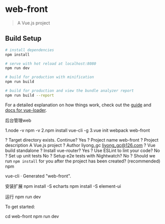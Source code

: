 # web-front

> A Vue.js project

## Build Setup

``` bash
# install dependencies
npm install

# serve with hot reload at localhost:8080
npm run dev

# build for production with minification
npm run build

# build for production and view the bundle analyzer report
npm run build --report
```

For a detailed explanation on how things work, check out the [guide](http://vuejs-templates.github.io/webpack/) and [docs for vue-loader](http://vuejs.github.io/vue-loader).

后台管理web

1.node -v npm -v 
2.npm install vue-cli -g 
3.vue init webpack web-front

? Target directory exists. Continue? Yes
? Project name web-front
? Project description A Vue.js project
? Author liyong_gc <liyong_gc@126.com>
? Vue build standalone
? Install vue-router? Yes
? Use ESLint to lint your code? No
? Set up unit tests No
? Setup e2e tests with Nightwatch? No
? Should we run `npm install` for you after the project has been created? (recommended) npm

   vue-cli · Generated "web-front".
   
安装扩展 npm install -S echarts npm install -S element-ui

运行 npm run dev

To get started:

  cd web-front
  npm run dev